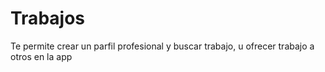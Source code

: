 # Trabajos
Te permite crear un parfil profesional y buscar trabajo, u ofrecer trabajo a otros en la app
